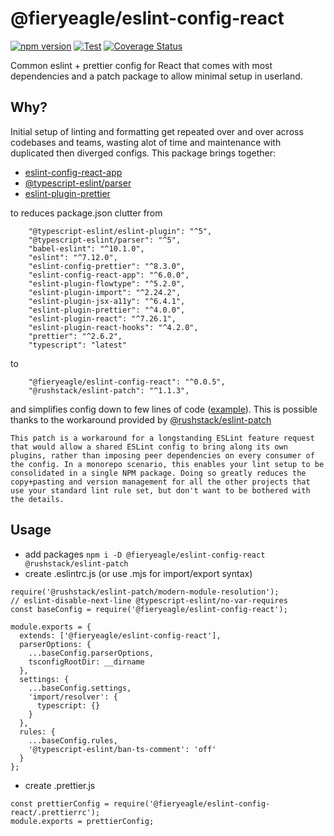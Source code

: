 # @fieryeagle/eslint-config-react

[![npm version](https://badge.fury.io/js/@fieryeagle%2Feslint-config-react.svg)](https://badge.fury.io/js/@fieryeagle%2Feslint-config-react) [![Test](https://github.com/cheshirecode/eslint-config-react/actions/workflows/test.yml/badge.svg)](https://github.com/cheshirecode/eslint-config-react/actions/workflows/test.yml) [![Coverage Status](https://coveralls.io/repos/github/cheshirecode/eslint-config-react/badge.svg?branch=main)](https://coveralls.io/github/cheshirecode/eslint-config-react?branch=main)

Common eslint + prettier config for React that comes with most dependencies and a patch package to allow minimal setup in userland.

## Why?

Initial setup of linting and formatting get repeated over and over across codebases and teams, wasting alot of time and maintenance with duplicated then diverged configs. This package brings together:
 - [eslint-config-react-app](https://github.com/facebook/create-react-app/tree/main/packages/eslint-config-react-app)
 - [@typescript-eslint/parser](https://typescript-eslint.io/docs/linting/)
 - [eslint-plugin-prettier](https://github.com/prettier/eslint-config-prettier) 

to reduces package.json clutter from
```
    "@typescript-eslint/eslint-plugin": "^5",
    "@typescript-eslint/parser": "^5",
    "babel-eslint": "^10.1.0",
    "eslint": "^7.12.0",
    "eslint-config-prettier": "^8.3.0",
    "eslint-config-react-app": "^6.0.0",
    "eslint-plugin-flowtype": "^5.2.0",
    "eslint-plugin-import": "^2.24.2",
    "eslint-plugin-jsx-a11y": "^6.4.1",
    "eslint-plugin-prettier": "^4.0.0",
    "eslint-plugin-react": "^7.26.1",
    "eslint-plugin-react-hooks": "^4.2.0",
    "prettier": "^2.6.2",
    "typescript": "latest"
```
to
```
    "@fieryeagle/eslint-config-react": "^0.0.5",
    "@rushstack/eslint-patch": "^1.1.3",
```
and simplifies config down to few lines of code ([example](#usage)). This is possible thanks to the workaround provided by [@rushstack/eslint-patch](https://www.npmjs.com/package/@rushstack/eslint-patch)
```
This patch is a workaround for a longstanding ESLint feature request that would allow a shared ESLint config to bring along its own plugins, rather than imposing peer dependencies on every consumer of the config. In a monorepo scenario, this enables your lint setup to be consolidated in a single NPM package. Doing so greatly reduces the copy+pasting and version management for all the other projects that use your standard lint rule set, but don't want to be bothered with the details.
```

## Usage

- add packages `npm i -D @fieryeagle/eslint-config-react @rushstack/eslint-patch`
- create .eslintrc.js (or use  .mjs for import/export syntax)
```
require('@rushstack/eslint-patch/modern-module-resolution');
// eslint-disable-next-line @typescript-eslint/no-var-requires
const baseConfig = require('@fieryeagle/eslint-config-react');

module.exports = {
  extends: ['@fieryeagle/eslint-config-react'],
  parserOptions: {
    ...baseConfig.parserOptions,
    tsconfigRootDir: __dirname
  },
  settings: {
    ...baseConfig.settings,
    'import/resolver': {
      typescript: {}
    }
  },
  rules: {
    ...baseConfig.rules,
    '@typescript-eslint/ban-ts-comment': 'off'
  }
};

```
- create .prettier.js
```
const prettierConfig = require('@fieryeagle/eslint-config-react/.prettierrc');
module.exports = prettierConfig;
```
